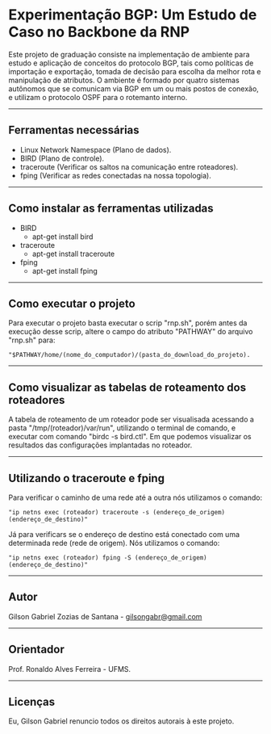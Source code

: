 # Experimentação BGP: Um Estudo de Caso no Backbone da RNP

Este projeto de graduação consiste na implementação de ambiente para estudo e aplicação de conceitos do protocolo BGP, tais como políticas de importação e exportação, tomada de decisão para escolha da melhor rota e manipulação de atributos. O ambiente é formado por quatro sistemas autônomos que se comunicam via BGP em um ou mais postos de conexão, e utilizam o protocolo OSPF para o rotemanto interno.

---
Ferramentas necessárias
---
- Linux Network Namespace (Plano de dados).
- BIRD (Plano de controle).
- traceroute (Verificar os saltos na comunicação entre roteadores).
- fping (Verificar as redes conectadas na nossa topologia).	

---
Como instalar as ferramentas utilizadas
---
- BIRD
	- apt-get install bird
- traceroute
	- apt-get install traceroute
- fping	 
	- apt-get install fping
  
---
Como executar o projeto
---
Para executar o projeto basta executar o scrip "rnp.sh", porém antes da execução desse scrip, altere o campo do atributo "PATHWAY" do arquivo "rnp.sh" para: 
```shell
"$PATHWAY/home/(nome_do_computador)/(pasta_do_download_do_projeto).
```
---
Como visualizar as tabelas de roteamento dos roteadores
---
A tabela de roteamento de um roteador pode ser visualisada acessando a pasta "/tmp/(roteador)/var/run", utilizando o terminal de comando, e executar com comando "birdc -s bird.ctl". Em que podemos visualizar os resultados das configurações implantadas no roteador.
  
---
Utilizando o traceroute e fping
---
Para verificar o caminho de uma rede até a outra nós utilizamos o comando: 
```shell
"ip netns exec (roteador) traceroute -s (endereço_de_origem) (endereço_de_destino)" 
```
Já para verificars se o endereço de destino está conectado com uma determinada rede (rede de origem). Nós utilizamos o comando:  
```shell
"ip netns exec (roteador) fping -S (endereço_de_origem) (endereço_de_destino)"
```

---
Autor
---
Gilson Gabriel Zozias de Santana - gilsongabr@gmail.com

---
Orientador
---
Prof. Ronaldo Alves Ferreira - UFMS.

---
Licenças
---
Eu, Gilson Gabriel renuncio todos os direitos autorais à este projeto.
